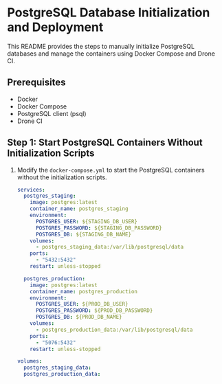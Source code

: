 # PostgreSQL Database Initialization and Deployment

This README provides the steps to manually initialize PostgreSQL databases and manage the containers using Docker Compose and Drone CI.

## Prerequisites

- Docker
- Docker Compose
- PostgreSQL client (psql)
- Drone CI

## Step 1: Start PostgreSQL Containers Without Initialization Scripts

1. Modify the `docker-compose.yml` to start the PostgreSQL containers without the initialization scripts.

   ```yaml
   services:
     postgres_staging:
       image: postgres:latest
       container_name: postgres_staging
       environment:
         POSTGRES_USER: ${STAGING_DB_USER}
         POSTGRES_PASSWORD: ${STAGING_DB_PASSWORD}
         POSTGRES_DB: ${STAGING_DB_NAME}
       volumes:
         - postgres_staging_data:/var/lib/postgresql/data
       ports:
         - "5432:5432"
       restart: unless-stopped

     postgres_production:
       image: postgres:latest
       container_name: postgres_production
       environment:
         POSTGRES_USER: ${PROD_DB_USER}
         POSTGRES_PASSWORD: ${PROD_DB_PASSWORD}
         POSTGRES_DB: ${PROD_DB_NAME}
       volumes:
         - postgres_production_data:/var/lib/postgresql/data
       ports:
         - "5076:5432"
       restart: unless-stopped

   volumes:
     postgres_staging_data:
     postgres_production_data:
   ```
